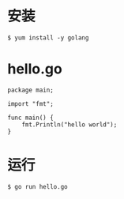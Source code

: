 

# 安装

```
$ yum install -y golang
```

# hello.go

```
package main;

import "fmt";

func main() {
	fmt.Println("hello world");
}
```

# 运行

```
$ go run hello.go
```
